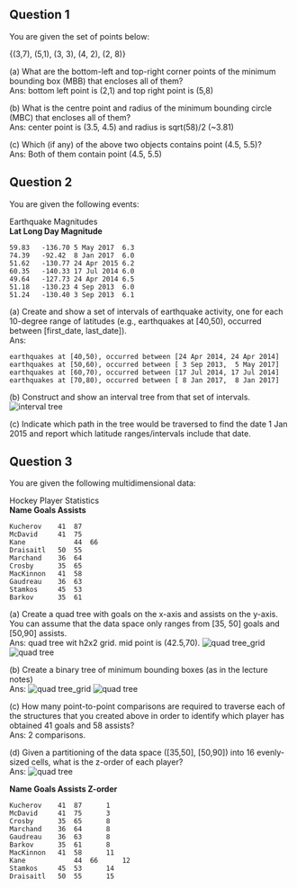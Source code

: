 ## Question 1
You are given the set of points below:

{(3,7), (5,1), (3, 3), (4, 2), (2, 8)}

(a) What are the bottom-left and top-right corner points of the minimum bounding box (MBB) that encloses all of them?<br>
Ans: bottom left point is (2,1) and top right point is (5,8)

(b) What is the centre point and radius of the minimum bounding circle (MBC) that encloses all of them?<br>
Ans: center point is (3.5, 4.5) and radius is sqrt(58)/2 (~3.81)

(c) Which (if any) of the above two objects contains point (4.5, 5.5)?<br>
Ans: Both of them contain point (4.5, 5.5)

## Question 2
You are given the following events:

Earthquake Magnitudes<br>
**Lat	Long	Day	Magnitude**
```
59.83	-136.70	5 May 2017	6.3
74.39	-92.42	8 Jan 2017	6.0
51.62	-130.77	24 Apr 2015	6.2
60.35	-140.33	17 Jul 2014	6.0
49.64	-127.73	24 Apr 2014	6.5
51.18	-130.23	4 Sep 2013	6.0
51.24	-130.40	3 Sep 2013	6.1
```

(a) Create and show a set of intervals of earthquake activity, one for each 10-degree range of latitudes (e.g., 
earthquakes at [40,50), occurred between [first_date, last_date]).<br>
Ans:
```
earthquakes at [40,50), occurred between [24 Apr 2014, 24 Apr 2014]
earthquakes at [50,60), occurred between [ 3 Sep 2013,  5 May 2017]
earthquakes at [60,70), occurred between [17 Jul 2014, 17 Jul 2014]
earthquakes at [70,80), occurred between [ 8 Jan 2017,  8 Jan 2017]
```

(b) Construct and show an interval tree from that set of intervals.<br>
![interval tree](https://github.com/SiRumCz/CSC_501_Quizzes/blob/master/img/quiz3_q2_interval_tree.png)

(c) Indicate which path in the tree would be traversed to find the date 1 Jan 2015 and report which latitude 
ranges/intervals include that date.<br>

## Question 3
You are given the following multidimensional data:

Hockey Player Statistics<br>
**Name	Goals	Assists**
```
Kucherov	41	87
McDavid		41	75
Kane			44	66
Draisaitl	50	55
Marchand	36	64
Crosby		35	65
MacKinnon	41	58
Gaudreau	36	63
Stamkos		45	53
Barkov		35	61
```

(a) Create a quad tree with goals on the x-axis and assists on the y-axis. You can assume that the data space only ranges 
from [35, 50] goals and [50,90] assists.<br>
Ans:
quad tree wit h2x2 grid. mid point is (42.5,70).
![quad tree_grid](https://github.com/SiRumCz/CSC_501_Quizzes/blob/master/img/quiz3_q3.png)
![quad tree](https://github.com/SiRumCz/CSC_501_Quizzes/blob/master/img/quiz3_q3_tree.png)

(b) Create a binary tree of minimum bounding boxes (as in the lecture notes)<br>
Ans:
![quad tree_grid](https://github.com/SiRumCz/CSC_501_Quizzes/blob/master/img/quiz3_q3_mbbs.png)
![quad tree](https://github.com/SiRumCz/CSC_501_Quizzes/blob/master/img/quiz3_q3_mbbs_tree.png)


(c) How many point-to-point comparisons are required to traverse each of the structures that you created above in order 
to identify which player has obtained 41 goals and 58 assists?<br>
Ans: 2 comparisons.

(d) Given a partitioning of the data space ([35,50], [50,90]) into 16 evenly-sized cells, what is the z-order of each 
player?<br>
Ans:
![quad tree](https://github.com/SiRumCz/CSC_501_Quizzes/blob/master/img/quiz3_q3_zorder.png)

**Name	Goals	Assists Z-order**
```
Kucherov	41	87      1
McDavid		41	75      3
Crosby		35	65      8
Marchand	36	64      8
Gaudreau	36	63      8
Barkov		35	61      8
MacKinnon	41	58      11
Kane			44	66      12
Stamkos		45	53      14
Draisaitl	50	55      15
```


